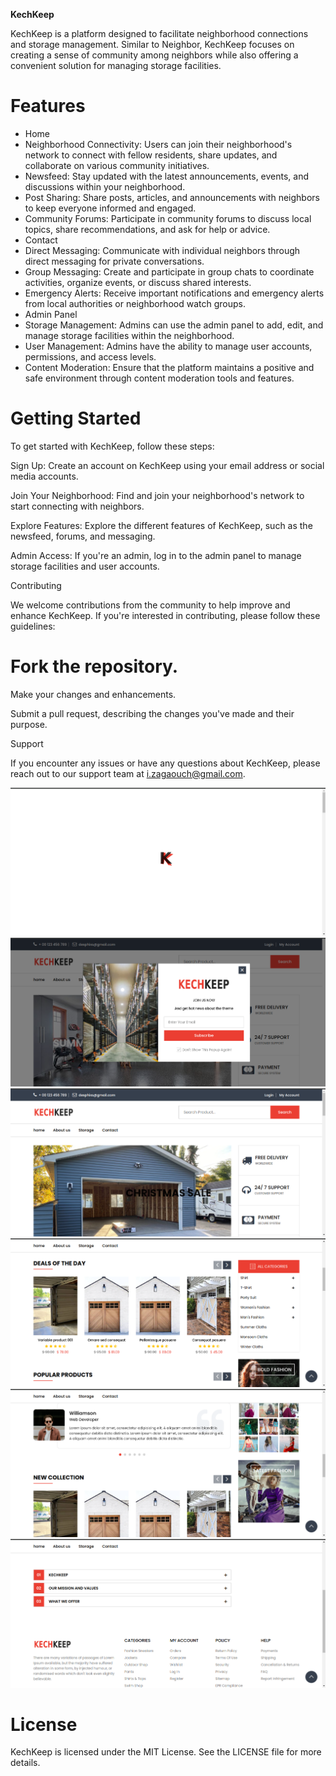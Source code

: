 ﻿<a name="_xglz93e5qlwj"></a>**KechKeep**

KechKeep is a platform designed to facilitate neighborhood connections and storage management. Similar to Neighbor, KechKeep focuses on creating a sense of community among neighbors while also offering a convenient solution for managing storage facilities.

# <a name="_9jcgu47krc5r"></a>Features
- Home
- Neighborhood Connectivity: Users can join their neighborhood's network to connect with fellow residents, share updates, and collaborate on various community initiatives.
- Newsfeed: Stay updated with the latest announcements, events, and discussions within your neighborhood.
- Post Sharing: Share posts, articles, and announcements with neighbors to keep everyone informed and engaged.
- Community Forums: Participate in community forums to discuss local topics, share recommendations, and ask for help or advice.
- Contact
- Direct Messaging: Communicate with individual neighbors through direct messaging for private conversations.
- Group Messaging: Create and participate in group chats to coordinate activities, organize events, or discuss shared interests.
- Emergency Alerts: Receive important notifications and emergency alerts from local authorities or neighborhood watch groups.
- Admin Panel
- Storage Management: Admins can use the admin panel to add, edit, and manage storage facilities within the neighborhood.
- User Management: Admins have the ability to manage user accounts, permissions, and access levels.
- Content Moderation: Ensure that the platform maintains a positive and safe environment through content moderation tools and features.
# <a name="_lndllu5rgld"></a>Getting Started
To get started with KechKeep, follow these steps:

Sign Up: Create an account on KechKeep using your email address or social media accounts.

Join Your Neighborhood: Find and join your neighborhood's network to start connecting with neighbors.

Explore Features: Explore the different features of KechKeep, such as the newsfeed, forums, and messaging.

Admin Access: If you're an admin, log in to the admin panel to manage storage facilities and user accounts.

Contributing

We welcome contributions from the community to help improve and enhance KechKeep. If you're interested in contributing, please follow these guidelines:

# <a name="_mj32q8fayipw"></a>Fork the repository.
Make your changes and enhancements.

Submit a pull request, describing the changes you've made and their purpose.

Support

If you encounter any issues or have any questions about KechKeep, please reach out to our support team at i.zagaouch@gmail.com.

![](Aspose.Words.4623a949-eedc-49bc-b01c-65e958426b85.001.png)![](Aspose.Words.4623a949-eedc-49bc-b01c-65e958426b85.002.png)![](Aspose.Words.4623a949-eedc-49bc-b01c-65e958426b85.003.png)![](Aspose.Words.4623a949-eedc-49bc-b01c-65e958426b85.004.png)![](Aspose.Words.4623a949-eedc-49bc-b01c-65e958426b85.005.png)![](Aspose.Words.4623a949-eedc-49bc-b01c-65e958426b85.006.png)
# <a name="_f6n3v2n1fkz6"></a>License
KechKeep is licensed under the MIT License. See the LICENSE file for more details.


